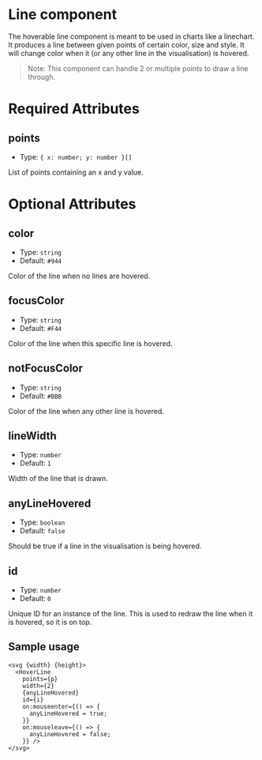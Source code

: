 # Line component

The hoverable line component is meant to be used in charts like a linechart. It produces a line between given points of certain color, size and style. It will change color when it (or any other line in the visualisation) is hovered.

> Note: This component can handle 2 or multiple points to draw a line through.

# Required Attributes

## points

- Type: `{ x: number; y: number }[]`

List of points containing an x and y value.

# Optional Attributes

## color

- Type: `string`
- Default: `#944`

Color of the line when no lines are hovered.

## focusColor

- Type: `string`
- Default: `#F44`

Color of the line when this specific line is hovered.

## notFocusColor

- Type: `string`
- Default: `#BBB`

Color of the line when any other line is hovered.

## lineWidth

- Type: `number`
- Default: `1`

Width of the line that is drawn.

## anyLineHovered

- Type: `boolean`
- Default: `false`

Should be true if a line in the visualisation is being hovered.

## id

- Type: `number`
- Default: `0`

Unique ID for an instance of the line. This is used to redraw the line when it is hovered, so it is on top.

## Sample usage

```svelte
<svg {width} {height}>
  <HoverLine
    points={p}
    width={2}
    {anyLineHovered}
    id={i}
    on:mouseenter={() => {
      anyLineHovered = true;
    }}
    on:mouseleave={() => {
      anyLineHovered = false;
    }} />
</svg>
```
